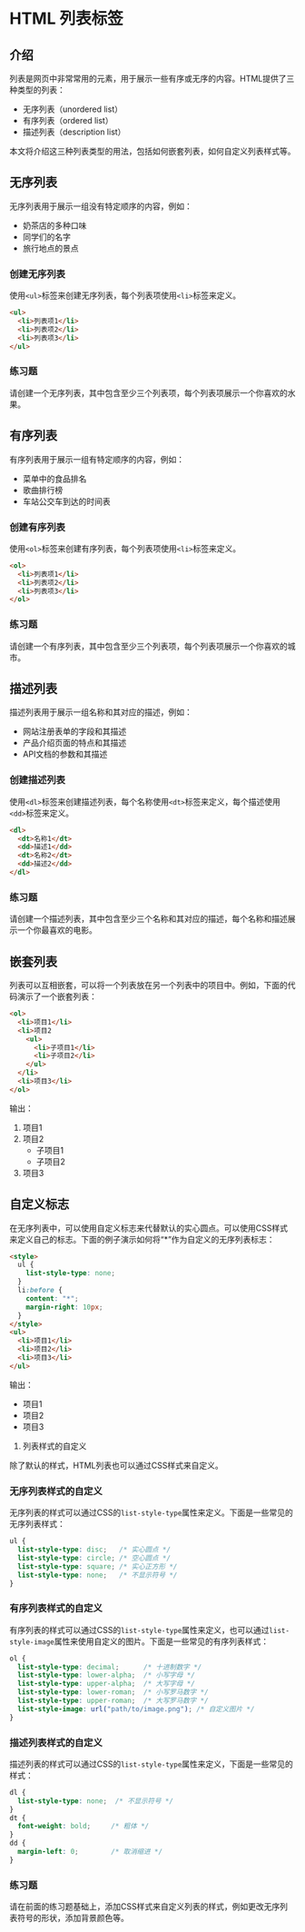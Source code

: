 # HTML 列表标签

## 介绍

列表是网页中非常常用的元素，用于展示一些有序或无序的内容。HTML提供了三种类型的列表：

- 无序列表（unordered list）
- 有序列表（ordered list）
- 描述列表（description list）

本文将介绍这三种列表类型的用法，包括如何嵌套列表，如何自定义列表样式等。

## 无序列表

无序列表用于展示一组没有特定顺序的内容，例如：

- 奶茶店的多种口味
- 同学们的名字
- 旅行地点的景点

### 创建无序列表

使用`<ul>`标签来创建无序列表，每个列表项使用`<li>`标签来定义。

```html
<ul>
  <li>列表项1</li>
  <li>列表项2</li>
  <li>列表项3</li>
</ul>
```

### 练习题

请创建一个无序列表，其中包含至少三个列表项，每个列表项展示一个你喜欢的水果。

## 有序列表

有序列表用于展示一组有特定顺序的内容，例如：

- 菜单中的食品排名
- 歌曲排行榜
- 车站公交车到达的时间表

### 创建有序列表

使用`<ol>`标签来创建有序列表，每个列表项使用`<li>`标签来定义。

```html
<ol>
  <li>列表项1</li>
  <li>列表项2</li>
  <li>列表项3</li>
</ol>
```

### 练习题

请创建一个有序列表，其中包含至少三个列表项，每个列表项展示一个你喜欢的城市。

## 描述列表

描述列表用于展示一组名称和其对应的描述，例如：

- 网站注册表单的字段和其描述
- 产品介绍页面的特点和其描述
- API文档的参数和其描述

### 创建描述列表

使用`<dl>`标签来创建描述列表，每个名称使用`<dt>`标签来定义，每个描述使用`<dd>`标签来定义。

```html
<dl>
  <dt>名称1</dt>
  <dd>描述1</dd>
  <dt>名称2</dt>
  <dd>描述2</dd>
</dl>
```

### 练习题

请创建一个描述列表，其中包含至少三个名称和其对应的描述，每个名称和描述展示一个你最喜欢的电影。



## 嵌套列表

列表可以互相嵌套，可以将一个列表放在另一个列表中的项目中。例如，下面的代码演示了一个嵌套列表：

```html
<ol>
  <li>项目1</li>
  <li>项目2
    <ul>
      <li>子项目1</li>
      <li>子项目2</li>
    </ul>
  </li>
  <li>项目3</li>
</ol>
```

输出：

1. 项目1
2. 项目2
   - 子项目1
   - 子项目2
3. 项目3

## 自定义标志

在无序列表中，可以使用自定义标志来代替默认的实心圆点。可以使用CSS样式来定义自己的标志。下面的例子演示如何将“*”作为自定义的无序列表标志：

```html
<style>
  ul {
    list-style-type: none;
  }
  li:before {
    content: "*";
    margin-right: 10px;
  }
</style>
<ul>
  <li>项目1</li>
  <li>项目2</li>
  <li>项目3</li>
</ul>
```

输出：

- 项目1
- 项目2
- 项目3

1. 列表样式的自定义

除了默认的样式，HTML列表也可以通过CSS样式来自定义。

### 无序列表样式的自定义

无序列表的样式可以通过CSS的`list-style-type`属性来定义。下面是一些常见的无序列表样式：

```css
ul {
  list-style-type: disc;   /* 实心圆点 */
  list-style-type: circle; /* 空心圆点 */
  list-style-type: square; /* 实心正方形 */
  list-style-type: none;   /* 不显示符号 */
}
```

### 有序列表样式的自定义

有序列表的样式可以通过CSS的`list-style-type`属性来定义，也可以通过`list-style-image`属性来使用自定义的图片。下面是一些常见的有序列表样式：

```css
ol {
  list-style-type: decimal;      /* 十进制数字 */
  list-style-type: lower-alpha;  /* 小写字母 */
  list-style-type: upper-alpha;  /* 大写字母 */
  list-style-type: lower-roman;  /* 小写罗马数字 */
  list-style-type: upper-roman;  /* 大写罗马数字 */
  list-style-image: url("path/to/image.png"); /* 自定义图片 */
}
```

### 描述列表样式的自定义

描述列表的样式可以通过CSS的`list-style-type`属性来定义，下面是一些常见的样式：

```css
dl {
  list-style-type: none;  /* 不显示符号 */
}
dt {
  font-weight: bold;     /* 粗体 */
}
dd {
  margin-left: 0;        /* 取消缩进 */
}
```

### 练习题

请在前面的练习题基础上，添加CSS样式来自定义列表的样式，例如更改无序列表符号的形状，添加背景颜色等。